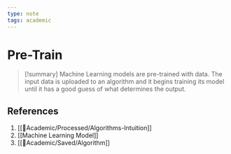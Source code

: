 ```yaml
---
type: note
tags: academic
---
```


# Pre-Train

> [!summary] 
> Machine Learning models are pre-trained with data. The input data is uploaded to an algorithm and it begins training its model until it has a good guess of what determines the output.

## References
1. [[🧪Academic/Processed/Algorithms-Intuition]]
2. [[Machine Learning Model]]
3. [[🧪Academic/Saved/Algorithm]]